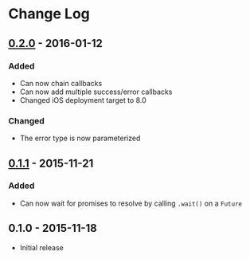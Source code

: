 # Change Log

## [0.2.0] - 2016-01-12
### Added
- Can now chain callbacks
- Can now add multiple success/error callbacks
- Changed iOS deployment target to 8.0

### Changed
- The error type is now parameterized

## [0.1.1] - 2015-11-21
### Added
- Can now wait for promises to resolve by calling `.wait()` on a `Future`

## 0.1.0 - 2015-11-18
- Initial release

[0.1.1]: https://github.com/cbguder/CBGPromise/compare/v0.1.0...v0.1.1
[0.2.0]: https://github.com/cbguder/CBGPromise/compare/v0.1.1...v0.2.0
